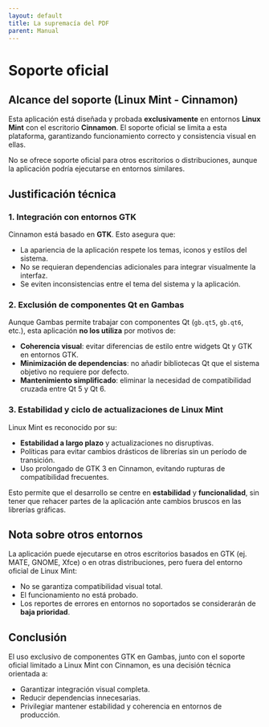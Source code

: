 ```yaml
---
layout: default
title: La supremacía del PDF
parent: Manual
---
```


# Soporte oficial

## Alcance del soporte (Linux Mint - Cinnamon)

Esta aplicación está diseñada y probada **exclusivamente** en entornos **Linux Mint** con el escritorio **Cinnamon**.
El soporte oficial se limita a esta plataforma, garantizando funcionamiento correcto y consistencia visual en ellas.

No se ofrece soporte oficial para otros escritorios o distribuciones, aunque la aplicación podría ejecutarse en entornos similares.

## Justificación técnica

### 1. Integración con entornos GTK
Cinnamon está basado en **GTK**.
Esto asegura que:
- La apariencia de la aplicación respete los temas, iconos y estilos del sistema.
- No se requieran dependencias adicionales para integrar visualmente la interfaz.
- Se eviten inconsistencias entre el tema del sistema y la aplicación.

### 2. Exclusión de componentes Qt en Gambas
Aunque Gambas permite trabajar con componentes Qt (`gb.qt5`, `gb.qt6`, etc.), esta aplicación **no los utiliza** por motivos de:
- **Coherencia visual**: evitar diferencias de estilo entre widgets Qt y GTK en entornos GTK.
- **Minimización de dependencias**: no añadir bibliotecas Qt que el sistema objetivo no requiere por defecto.
- **Mantenimiento simplificado**: eliminar la necesidad de compatibilidad cruzada entre Qt 5 y Qt 6.

### 3. Estabilidad y ciclo de actualizaciones de Linux Mint
Linux Mint es reconocido por su:
- **Estabilidad a largo plazo** y actualizaciones no disruptivas.
- Políticas para evitar cambios drásticos de librerías sin un período de transición.
- Uso prolongado de GTK 3 en Cinnamon, evitando rupturas de compatibilidad frecuentes.

Esto permite que el desarrollo se centre en **estabilidad** y **funcionalidad**, sin tener que rehacer partes de la aplicación ante cambios bruscos en las librerías gráficas.

## Nota sobre otros entornos
La aplicación puede ejecutarse en otros escritorios basados en GTK (ej. MATE, GNOME, Xfce) o en otras distribuciones, pero fuera del entorno oficial de Linux Mint:
- No se garantiza compatibilidad visual total.
- El funcionamiento no está probado.
- Los reportes de errores en entornos no soportados se considerarán de **baja prioridad**.

## Conclusión
El uso exclusivo de componentes GTK en Gambas, junto con el soporte oficial limitado a Linux Mint con Cinnamon, es una decisión técnica orientada a:
- Garantizar integración visual completa.
- Reducir dependencias innecesarias.
- Privilegiar mantener estabilidad y coherencia en entornos de producción.
